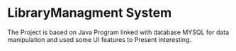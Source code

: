 # LibraryManagment System
The Project is based on Java Program linked with database MYSQL for data manipulation and used some UI features to Present interesting.
